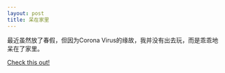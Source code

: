 ```yaml
---
layout: post
title: 呆在家里
---
```


最近虽然放了春假，但因为Corona Virus的缘故，我并没有出去玩，而是乖乖地呆在了家里。

[Check this out!](https://www.youtube.com/watch?v=_xFg-Hb-riE)
